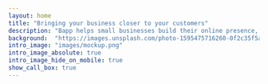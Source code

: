 ```yaml
---
layout: home
title: "Bringing your business closer to your customers"
description: "Bapp helps small businesses build their online presence, showcase services, and manage bookings—all in one easy app."
background:  "https://images.unsplash.com/photo-1595475716260-0f2c35f5a40f?ixlib=rb-4.0.3&ixid=M3wxMjA3fDB8MHxwaG90by1wYWdlfHx8fGVufDB8fHx8fA%3D%3D&auto=format&fit=crop&w=2338&q=80%22"
intro_image: "images/mockup.png"
intro_image_absolute: true
intro_image_hide_on_mobile: true
show_call_box: true
---
```

